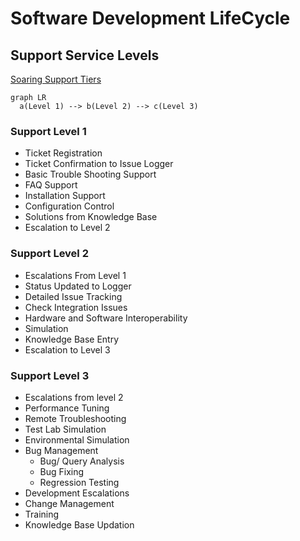 # Software Development LifeCycle



## Support Service Levels

[Soaring Support Tiers](http://soaringent.com/application-support-and-maintenance.html)

```mermaid
graph LR
  a(Level 1) --> b(Level 2) --> c(Level 3)
```

### Support Level 1

* Ticket Registration
* Ticket Confirmation to Issue Logger
* Basic Trouble Shooting Support
* FAQ Support
* Installation Support
* Configuration Control
* Solutions from Knowledge Base
* Escalation to Level 2

### Support Level 2

* Escalations From Level 1
* Status Updated to Logger
* Detailed Issue Tracking
* Check Integration Issues
* Hardware and Software Interoperability
* Simulation
* Knowledge Base Entry
* Escalation to Level 3


### Support Level 3

* Escalations from level 2
* Performance Tuning
* Remote Troubleshooting
* Test Lab Simulation
* Environmental Simulation
* Bug Management
  * Bug/ Query Analysis
  * Bug Fixing
  * Regression Testing
* Development Escalations
* Change Management
* Training
* Knowledge Base Updation
